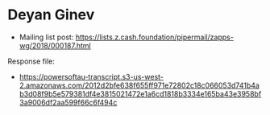 # Deyan Ginev

* Mailing list post: <https://lists.z.cash.foundation/pipermail/zapps-wg/2018/000187.html>

Response file:

* https://powersoftau-transcript.s3-us-west-2.amazonaws.com/2012d2bfe638f655ff971e72802c18c066053d741b4ab3d08f9b5e579381df4e3815021472e1a6cd1818b3334e165ba43e3958bf3a9006df2aa599f66c6f494c
